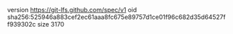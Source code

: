 version https://git-lfs.github.com/spec/v1
oid sha256:525946a883cef2ec61aaa8fc675e89757d1ce01f96c682d35d64527ff939302c
size 3170

